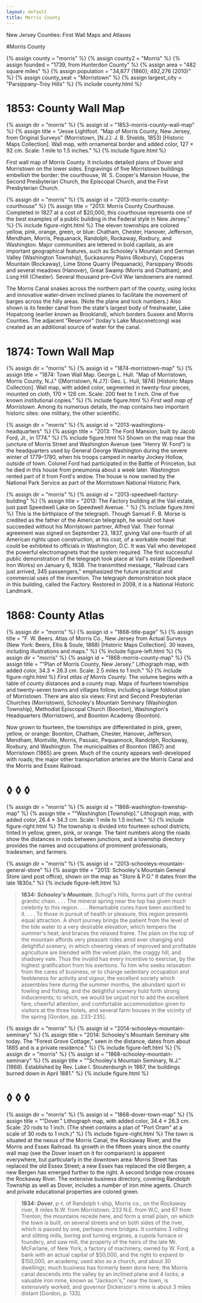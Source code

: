 ```yaml
---
layout: default
title: Morris County
---
```


<p class="type">New Jersey Counties: First Wall Maps and Atlases</p>

#Morris County

{% assign county = "morris" %}
{% assign county2 = "Morris" %}
{% assign founded = "1739, from Hunterdon County" %}
{% assign area = "482 square miles" %}
{% assign population = "34,677 (1860); 492,276 (2010)" %}
{% assign county_seat = "Morristown" %}
{% assign largest_city = "Parsippany–Troy Hills" %}
{% include county.html %}

<h1 class="fancy">1853: County Wall Map</h1>

{% assign dir = "morris" %}
{% assign id = "1853-morris-county-wall-map" %}
{% assign title = "Jesse Lightfoot. &quot;Map of Morris County, New Jersey, from Original Surveys&quot; (Morristown, [N.J.]: J. B. Shields, 1853) [Historic Maps Collection]. Wall map, with ornamental border and added color, 127 × 92 cm. Scale: 1 mile to 1.5 inches." %}
{% include figure.html %}
<p class="dropCap">
	First wall map of Morris County. It includes detailed plans of Dover and Morristown on the lower sides. Engravings of five Morristown buildings embellish the border: the courthouse, W. S. Cooper's Mansion House, the Second Presbyterian Church, the Episcopal Church, and the First Presbyterian Church.
</p>

{% assign dir = "morris" %}
{% assign id = "2013-morris-county-courthouse" %}
{% assign title = "2013: Morris County Courthouse. Completed in 1827 at a cost of $20,000, this courthouse represents one of the best examples of a public building in the Federal style in New Jersey." %}
{% include figure-right.html %}
The eleven townships are colored yellow, pink, orange, green, or blue: Chatham, Chester, Hanover, Jefferson, Mendham, Morris, Pequanack, Randolph, Rockaway, Roxbury, and Washington. Major communities are lettered in bold capitals, as are important geographical features, such as Schooley's Mountain and German Valley (Washington Township), Suckasunny Plains (Roxbury), Copperas Mountain (Rockaway), Lime Stone Quarry (Pequanack), Parsippany Woods and several meadows (Hanover), Great Swamp (Morris and Chatham), and Long Hill (Chester). Several thousand pre–Civil War landowners are named.

The Morris Canal snakes across the northern part of the county, using locks and innovative water-driven inclined planes to facilitate the movement of barges across the hilly areas. (Note the plane and lock numbers.) Also shown is its feeder canal from the state's largest body of freshwater, Lake Hopatcong (earlier known as Brookland), which borders Sussex and Morris Counties. The adjacent "Reservoir" (today's Lake Musconetcong) was created as an additional source of water for the canal.

<h1 class="fancy">1874: Town Wall Map</h1>

{% assign dir = "morris" %}
{% assign id = "1874-morristown-map" %}
{% assign title = "1874: Town Wall Map. George L. Hull. &quot;Map of Morristown, Morris County, N.J.&quot; ([Morristown, N.J.?]: Geo. L. Hull, 1874) [Historic Maps Collection]. Wall map, with added color, segmented in twenty-four pieces, mounted on cloth, 170 × 126 cm. Scale: 200 feet to 1 inch. One of five known institutional copies." %}
{% include figure.html %}
_First wall map of Morristown._ Among its numerous details, the map contains two important historic sites: one military, the other scientific. 

{% assign dir = "morris" %}
{% assign id = "2013-washingtons-headquarters" %}
{% assign title = "2013: The Ford Mansion, built by Jacob Ford, Jr., in 1774." %}
{% include figure.html %}
Shown on the map near the juncture of Morris Street and Washington Avenue (see &quot;Henry W. Ford&quot;) is the headquarters used by General George Washington during the severe winter of 1779–1780, when his troops camped in nearby Jockey Hollow, outside of town. Colonel Ford had participated in the Battle of Princeton, but he died in this house from pneumonia about a week later. Washington rented part of it from Ford's widow. The house is now owned by the National Park Service as part of the Morristown National Historic Park. 

{% assign dir = "morris" %}
{% assign id = "2013-speedwell-factory-building" %}
{% assign title = "2013: The Factory building at the Vail estate, just past Speedwell Lake on Speedwell Avenue. " %}
{% include figure.html %}
This is the birthplace of the telegraph. Though Samuel F. B. Morse is credited as the father of the American telegraph, he would not have succeeded without his Morristown partner, Alfred Vail. Their formal agreement was signed on September 23, 1837, giving Vail one-fourth of all American rights upon construction, at his cost, of a workable model that could be exhibited to officials in Washington, D.C. It was Vail who developed the powerful electromagnets that the system required. The first successful public demonstration of the telegraph took place at Vail's estate (Speedwell Iron Works) on January 6, 1838. The transmitted message, &quot;Railroad cars just arrived, 345 passengers,&quot; emphasized the future practical and commercial uses of the invention. The telegraph demonstration took place in this building, called the Factory. Restored in 2008, it is a National Historic Landmark.

<h1 class="fancy">1868: County Atlas</h1>

{% assign dir = "morris" %}
{% assign id = "1868-title-page" %}
{% assign title = "F. W. Beers. Atlas of Morris Co., New Jersey from Actual Surveys (New York: Beers, Ellis & Soule, 1868) [Historic Maps Collection]. 30 leaves, including illustrations and maps." %}
{% include figure-left.html %}
{% assign dir = "morris" %}
{% assign id = "1868-morris-county-map" %}
{% assign title = "&quot;Plan of Morris County, New Jersey.&quot; Lithograph map, with added color, 34.3 × 26.3 cm. Scale: 2.5 miles to 1 inch." %}
{% include figure-right.html %}
_First atlas of Morris County._ The volume begins with a table of county distances and a county map. Maps of fourteen townships and twenty-seven towns and villages follow, including a large foldout plan of Morristown. There are also six views: First and Second Presbyterian Churches (Morristown), Schooley's Mountain Seminary (Washington Township), Methodist Episcopal Church (Boonton), Washington's Headquarters (Morristown), and Boonton Academy (Boonton).

Now grown to fourteen, the townships are differentiated in pink, green, yellow, or orange: Boonton, Chatham, Chester, Hanover, Jefferson, Mendham, Montville, Morris, Passaic, Pequannock, Randolph, Rockaway, Roxbury, and Washington. The municipalities of Boonton (1867) and Morristown (1865) are green. Much of the county appears well-developed with roads; the major other transportation arteries are the Morris Canal and the Morris and Essex Railroad.

<h1 class="fancy nobg">◊ ◊ ◊</h1>

{% assign dir = "morris" %}
{% assign id = "1868-washington-township-map" %}
{% assign title = "&quot;Washington [Township].&quot; Lithograph map, with added color, 26.4 × 34.3 cm. Scale: 1 mile to 1.5 inches." %}
{% include figure-right.html %}
The township is divided into fourteen school districts, tinted in yellow, green, pink, or orange. The faint numbers along the roads show the distances in rods between junctions, and a township directory provides the names and occupations of prominent professionals, tradesmen, and farmers.

{% assign dir = "morris" %}
{% assign id = "2013-schooleys-mountain-general-store" %}
{% assign title = "2013: Schooley's Mountain General Store (and post office), shown on the map as &quot;Store & P.O.&quot; It dates from the late 1830s." %}
{% include figure-left.html %}
>**1834:** _**Schooley's Mountain**_, _Schugl's Hills_, forms part of the central granitic chain. . . . The mineral spring near the top has given much celebrity to this region. . . . Remarkable cures have been ascribed to it. . . . To those in pursuit of health or pleasure, this region presents equal attraction. A short journey brings the patient from the level of the tide water to a very desirable elevation, which tempers the summer's heat, and braces the relaxed frame. The plain on the top of the mountain affords very pleasant rides amid ever changing and delightful scenery, in which cheering views of improved and profitable agriculture are blended with the velvet plain, the craggy hill, and shadowy vale. Thus the invalid has every incentive to exercise, by the highest gratification from his exertions. To him who seeks relaxation from the cares of business, or to change sedentary occupation and feebleness for activity and vigour, the excellent society which assembles here during the summer months, the abundant sport in fowling and fishing, and the delightful scenery hold forth strong inducements; to which, we would be unjust not to add the excellent fare, cheerful attention, and comfortable accommodation given to visitors at the three hotels, and several farm houses in the vicinity of the spring [Gordon, pp. 233–235].

{% assign dir = "morris" %}
{% assign id = "2014-schooleys-mountain-seminary" %}
{% assign title = "2014: Schooley's Mountain Seminary site today. The &quot;Forest Grove Cottage,&quot; seen in the distance, dates from about 1885 and is a private residence." %}
{% include figure-left.html %}
{% assign dir = "morris" %}
{% assign id = "1868-schooley-mountain-seminary" %}
{% assign title = "&quot;Schooley's Mountain Seminary, N.J.&quot; (1868). Established by Rev. Luke I. Stoutenburgh in 1867, the buildings burned down in April 1881." %}
{% include figure.html %}

<h1 class="fancy nobg">◊ ◊ ◊</h1>

{% assign dir = "morris" %}
{% assign id = "1868-dover-town-map" %}
{% assign title = "&quot;Dover.&quot; Lithograph map, with added color, 34.4 × 26.3 cm. Scale: 20 rods to 1 inch. (The sheet contains a plan of &quot;Port Oram&quot; at a scale of 30 rods to 1 inch.)" %}
{% include figure-right.html %}
The town is situated at the nexus of the Morris Canal, the Rockaway River, and the Morris and Essex Railroad. Its growth in the fifteen years since the county wall map (see the Dover insert on it for comparison) is apparent everywhere, but particularly in the downtown area: Morris Street has replaced the old Essex Street; a new Essex has replaced the old Bergen; a new Bergen has emerged further to the right. A second bridge now crosses the Rockaway River. The extensive business directory, covering Randolph Township as well as Dover, includes a number of iron mine agents. Church and private educational properties are colored green.

>**1834:** _**Dover**_, p-t. of Randolph t-ship, Morris co., on the Rockaway river, 8 miles N.W. from Morristown, 233 N.E. from W.C, and 67 from Trenton; the mountains recede here, and form a small plain, on which the town is built, on several streets and on both sides of the river, which is passed by one, perhaps more bridges. It contains 3 rolling and slitting mills, boring and turning engines, a cupola furnace or foundery, and saw mill, the property of the heirs of the late Mr. McFarlane, of New York, a factory of machinery, owned by W. Ford, a bank with an actual capital of $50,000, and the right to expand to $150,000, an academy, used also as a church, and about 30 dwellings; much business has formerly been done here; the Morris canal descends into the valley by an inclined plane and 4 locks; a valuable iron mine, known as "Jackson's," near the town, is extensively worked, and governor Dickerson's mine is about 3 miles distant [Gordon, p. 133].